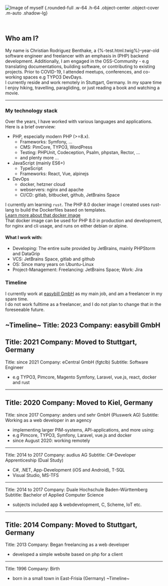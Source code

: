 ![Image of myself](build/images/IMG_5233.jpg) {.rounded-full .w-64 .h-64 .object-center .object-cover .m-auto .shadow-lg}

<br />

## Who am I?

My name is Christian Rodriguez Benthake, a {%-test.html.twig%}-year-old software engineer and freelancer with an emphasis in (PHP) backend development. 
Additionally, I am engaged in the OSS-Community - e.g translating documentations, building software, or contributing to existing projects. Prior to COVID-19, I attended meetups, conferences, and co-working spaces e.g TYPO3 DevDays.<br />
I currently reside and work remotely in Stuttgart, Germany. In my spare time I enjoy hiking, travelling, paragliding, or just reading a book and watching a movie.
<br />

--------------------------------

### My technology stack

Over the years, I have worked with various languages and applications.   
Here is a brief overview:

- PHP, especially modern PHP (>=8.x).
  - Frameworks: Symfony, ...
  - CMS: PimCore, TYPO3, WordPress
  - Testing: PHPUnit, Codeception, Psalm, phpstan, Rector, ...
  - and plenty more ...
- JavaScript (mainly ES6+)
  - TypeScript
  - Frameworks: React, Vue, alpinejs
- DevOps
  - docker, hetzner cloud
  - webservers: nginx and apache
  - CI/CD: gitlab, bitbucket, github, JetBrains Space
  
I currently am learning `rust`. The PHP 8.0 docker image I created uses rust-lang to build the Dockerfiles based on templates.  
[Learn more about that docker image](https://github.com/ChrisB9/php8-xdebug)  
That docker image can be used for PHP 8.0 in production and development, for nginx and cli usage, and runs on either debian or alpine.

#### What I work with:

- Developing: The entire suite provided by JetBrains, mainly PHPStorm and DataGrip
- VCS: JetBrains Space, gitlab and github
- OS: Since many years on Ubuntu-Linux
- Project-Management: Freelancing: JetBrains Space; Work: Jira

### Timeline

I currently work at [easybill GmbH](https://easybill.de) as my main job, and am a freelancer in my spare time.  
I do not work fulltime as a freelancer, and I do not plan to change that in the foreseeable future.

~Timeline~
Title: 2023
Company: easybill GmbH
---
Title: 2021
Company: Moved to Stuttgart, Germany
---
Title: since 2021
Company: eCentral GmbH (fgtclb)
Subtitle: Software Engineer
- e.g TYPO3, Pimcore, Magento Symfony, Laravel, vue.js, react, docker and rust
---
Title: 2020
Company: Moved to Kiel, Germany
---
Title: since 2017
Company: anders und sehr GmbH (Pluswerk AG)
Subtitle: Working as a web developer in an agency
- implementing larger PIM-systems, API-applications, and more using:
- e.g Pimcore, TYPO3, Symfony, Laravel, vue.js and docker
- since August 2020: working remotely
---
Title: 2014 to 2017
Company: audius AG
Subtitle: C#-Developer Apprenticeship (Dual Study)
- C#, .NET, App-Development (iOS and Android), T-SQL
- Visual Studio, MS-TFS
---
Title: 2014 to 2017
Company: Duale Hochschule Baden-Württemberg
Subtitle: Bachelor of Applied Computer Science
- subjects included app & webdevelopment, C, Scheme, IoT etc.
---
Title: 2014
Company: Moved to Stuttgart, Germany
---
Title: 2013
Company: Began freelancing as a web developer 
- developed a simple website based on php for a client
---
Title: 1996
Company: Birth
- born in a small town in East-Frisia (Germany)
~Timeline~
